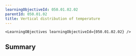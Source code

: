 ```yaml
---
learningObjectiveId: 050.01.02.02
parentId: 050.01.02
title: Vertical distribution of temperature
---
```


```tsx eval
<LearningOBjectives learningObjectiveId={050.01.02.02} />
```

## Summary
